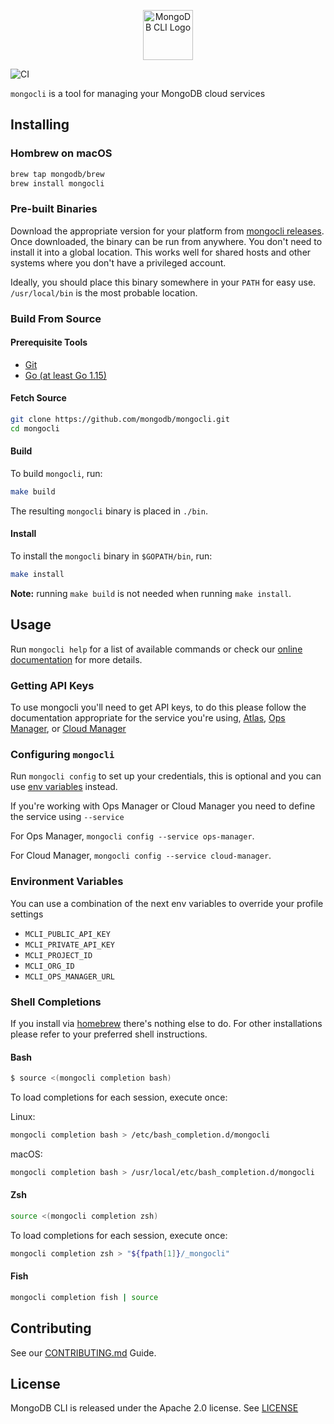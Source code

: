<p align="center">
  <img width="80" height="80" src="https://raw.github.com/mongodb/mongocli/master/mongocli.png" alt="MongoDB CLI Logo">
</p>


![CI](https://github.com/mongodb/mongocli/workflows/CI/badge.svg)

`mongocli` is a tool for managing your MongoDB cloud services

## Installing

### Hombrew on macOS

```bash
brew tap mongodb/brew
brew install mongocli
```

### Pre-built Binaries

Download the appropriate version for your platform from [mongocli releases](https://github.com/mongodb/mongocli/releases). 
Once downloaded, the binary can be run from anywhere.
You don't need to install it into a global location. 
This works well for shared hosts and other systems where you don't have a privileged account.

Ideally, you should place this binary somewhere in your `PATH` for easy use. `/usr/local/bin` is the most probable location.

### Build From Source 

#### Prerequisite Tools 
- [Git](https://git-scm.com/)
- [Go (at least Go 1.15)](https://golang.org/dl/)

#### Fetch Source

```bash
git clone https://github.com/mongodb/mongocli.git
cd mongocli
```

#### Build

To build `mongocli`, run:

```bash
make build
```

The resulting `mongocli` binary is placed in `./bin`.

#### Install

To install the `mongocli` binary in `$GOPATH/bin`, run:

```bash
make install
```

**Note:** running `make build` is not needed when running `make install`.

## Usage

Run `mongocli help` for a list of available commands
or check our [online documentation](https://docs.mongodb.com/mongocli/master/) for more details.

### Getting API Keys

To use mongocli you'll need to get API keys, to do this please follow the documentation 
appropriate for the service you're using, 
[Atlas](https://docs.atlas.mongodb.com/configure-api-access/),
[Ops Manager](https://docs.opsmanager.mongodb.com/current/tutorial/configure-public-api-access/),
or [Cloud Manager](https://docs.cloudmanager.mongodb.com/tutorial/manage-programmatic-api-keys/)

### Configuring `mongocli`

Run `mongocli config` to set up your credentials, 
this is optional and you can use [env variables](#environment-variables) instead.

If you're working with Ops Manager or Cloud Manager you need to define the service using `--service`

For Ops Manager, `mongocli config --service ops-manager`.

For Cloud Manager, `mongocli config --service cloud-manager`.  

### Environment Variables

You can use a combination of the next env variables to override your profile settings

- `MCLI_PUBLIC_API_KEY`
- `MCLI_PRIVATE_API_KEY`
- `MCLI_PROJECT_ID`
- `MCLI_ORG_ID`
- `MCLI_OPS_MANAGER_URL`

### Shell Completions

If you install via [homebrew](#hombrew-on-macos) there's nothing else to do. 
For other installations please refer to your preferred shell instructions.

#### Bash

```bash
$ source <(mongocli completion bash)
```

To load completions for each session, execute once:

Linux:
```bash
mongocli completion bash > /etc/bash_completion.d/mongocli
```
  
macOS:
```bash
mongocli completion bash > /usr/local/etc/bash_completion.d/mongocli
```

#### Zsh

```bash
source <(mongocli completion zsh)
``` 

To load completions for each session, execute once:

```bash
mongocli completion zsh > "${fpath[1]}/_mongocli"
```

#### Fish

```bash
mongocli completion fish | source
```

## Contributing

See our [CONTRIBUTING.md](CONTRIBUTING.md) Guide.

## License

MongoDB CLI is released under the Apache 2.0 license. See [LICENSE](LICENSE)
